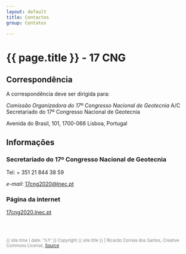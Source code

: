 ```yaml
---
layout: default
title: Contactos
group: Contatos

---
```


# {{ page.title }} - 17 CNG

## Correspondência

A correspondência deve ser dirigida para:

*Comissão Organizadora do 17º Congresso Nacional de Geotecnia*
A/C Secretariado do 17º Congresso Nacional de Geotecnia

Avenida do Brasil, 101,	1700-066 Lisboa, Portugal

 
## Informações

### Secretariado do 17º Congresso Nacional de Geotecnia

Tel: + 351 21 844 38 59

*e-mail*: 17cng2020@lnec.pt


### Página da internet

[17cng2020.lnec.pt](http://17cng2020.lnec.pt)




  <br>
  <br>
  <p style="color: grey; font-size:0.8em"> {{ site.time | date: '%Y' }} Copyright {{ site.title }}
 | Ricardo Correia dos Santos, Creative Commons License, 
  <a href="https://github.com/ricardosgeral/CNG" target="_blank"> Source </a>
  </p>
